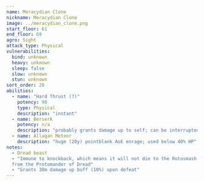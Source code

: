 ```yaml
---
name: Meracydian Clone
nickname: Meracydian Clone
image: ../meracydian_clone.png
start_floor: 61
end_floor: 69
agro: Sight
attack_type: Physical
vulnerabilities:
  bind: unknown
  heavy: unknown
  sleep: false
  slow: unknown
  stun: unknown
sort_order: 20
abilities: 
  - name: "Hard Thrust (?)"
    potency: 90
    type: Physical
    description: "instant"
  - name: Berserk
    potency: n/a
    description: "probably grants damage up to self; can be interrupted"
  - name: Allagan Meteor
    description: "huge (20y) pointblank AoE enrage; used below 40% HP"
notes:
  - Dread beast
  - "Immune to knockback, which means it will not die to the Rotosmash ability
  from the Protomander of Dread"
  - "Grants 30m damage up buff (10%) upon defeat"
---
```

